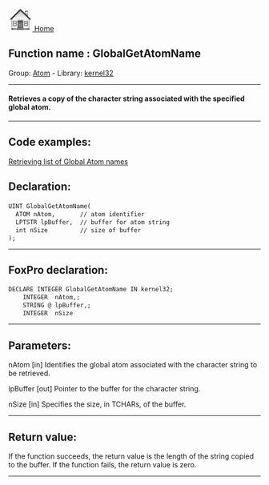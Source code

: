 [<img src="../../images/home.png"> Home ](https://github.com/VFPX/Win32API)  

## Function name : GlobalGetAtomName
Group: [Atom](../../functions_group.md#Atom)  -  Library: [kernel32](../../Libraries.md#kernel32)  
***  


#### Retrieves a copy of the character string associated with the specified global atom.
***  


## Code examples:
[Retrieving list of Global Atom names](../../samples/sample_116.md)  

## Declaration:
```foxpro  
UINT GlobalGetAtomName(
  ATOM nAtom,       // atom identifier
  LPTSTR lpBuffer,  // buffer for atom string
  int nSize         // size of buffer
);  
```  
***  


## FoxPro declaration:
```foxpro  
DECLARE INTEGER GlobalGetAtomName IN kernel32;
	INTEGER  nAtom,;
	STRING @ lpBuffer,;
	INTEGER  nSize  
```  
***  


## Parameters:
nAtom 
[in] Identifies the global atom associated with the character string to be retrieved. 

lpBuffer 
[out] Pointer to the buffer for the character string. 

nSize 
[in] Specifies the size, in TCHARs, of the buffer.  
***  


## Return value:
If the function succeeds, the return value is the length of the string copied to the buffer. If the function fails, the return value is zero. 
  
***  

